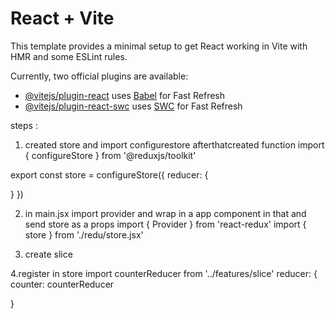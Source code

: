 # React + Vite

This template provides a minimal setup to get React working in Vite with HMR and some ESLint rules.

Currently, two official plugins are available:

- [@vitejs/plugin-react](https://github.com/vitejs/vite-plugin-react/blob/main/packages/plugin-react/README.md) uses [Babel](https://babeljs.io/) for Fast Refresh
- [@vitejs/plugin-react-swc](https://github.com/vitejs/vite-plugin-react-swc) uses [SWC](https://swc.rs/) for Fast Refresh


steps :
1. created store and import configurestore afterthatcreated function 
import { configureStore } from '@reduxjs/toolkit'
 


export const store = configureStore({
  reducer: {
  
  }
})


2. in main.jsx import provider and wrap in a app component in that and send store as a props 
import { Provider } from 'react-redux'
import { store } from './redu/store.jsx'
 <Provider store={store}>
  <App />
</Provider>

3. create slice 

4.register in store 
import counterReducer from '../features/slice'
  reducer: {
    counter: counterReducer

  }
  